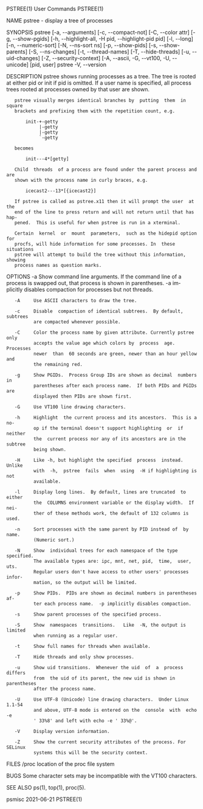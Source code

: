 PSTREE(1)                        User Commands                       PSTREE(1)

NAME
       pstree - display a tree of processes

SYNOPSIS
       pstree [-a, --arguments] [-c, --compact-not] [-C, --color attr]
       [-g, --show-pgids] [-h, --highlight-all, -H pid, --highlight-pid pid]
       [-l, --long] [-n, --numeric-sort] [-N, --ns-sort ns] [-p, --show-pids]
       [-s, --show-parents] [-S, --ns-changes] [-t, --thread-names]
       [-T, --hide-threads] [-u, --uid-changes] [-Z, --security-context]
       [-A, --ascii, -G, --vt100, -U, --unicode] [pid, user]
       pstree -V, --version

DESCRIPTION
       pstree shows running processes as a tree.  The tree is rooted at either
       pid  or  init  if  pid  is  omitted.   If a user name is specified, all
       process trees rooted at processes owned by that user are shown.

       pstree visually merges identical branches by  putting  them  in  square
       brackets and prefixing them with the repetition count, e.g.

           init-+-getty
                |-getty
                |-getty
                `-getty

       becomes

           init---4*[getty]

       Child  threads  of a process are found under the parent process and are
       shown with the process name in curly braces, e.g.

           icecast2---13*[{icecast2}]

       If pstree is called as pstree.x11 then it will prompt the user  at  the
       end of the line to press return and will not return until that has hap‐
       pened.  This is useful for when pstree is run in a xterminal.

       Certain  kernel  or  mount  parameters,  such as the hidepid option for
       procfs, will hide information for some processes. In  these  situations
       pstree will attempt to build the tree without this information, showing
       process names as question marks.

OPTIONS
       -a     Show  command  line arguments.  If the command line of a process
              is swapped out, that process is shown in  parentheses.   -a  im‐
              plicitly disables compaction for processes but not threads.

       -A     Use ASCII characters to draw the tree.

       -c     Disable  compaction of identical subtrees.  By default, subtrees
              are compacted whenever possible.

       -C     Color the process name by given attribute. Currently pstree only
              accepts the value age which colors by  process  age.   Processes
              newer  than  60 seconds are green, newer than an hour yellow and
              the remaining red.

       -g     Show PGIDs.  Process Group IDs are shown as decimal  numbers  in
              parentheses after each process name.  If both PIDs and PGIDs are
              displayed then PIDs are shown first.

       -G     Use VT100 line drawing characters.

       -h     Highlight  the current process and its ancestors.  This is a no-
              op if the terminal doesn't support highlighting  or  if  neither
              the  current process nor any of its ancestors are in the subtree
              being shown.

       -H     Like -h, but highlight the specified  process  instead.   Unlike
              with  -h,  pstree  fails  when  using  -H if highlighting is not
              available.

       -l     Display long lines.  By default, lines are truncated  to  either
              the  COLUMNS environment variable or the display width.  If nei‐
              ther of these methods work, the default of 132 columns is used.

       -n     Sort processes with the same parent by PID instead of  by  name.
              (Numeric sort.)

       -N     Show  individual trees for each namespace of the type specified.
              The available types are: ipc, mnt, net, pid,  time,  user,  uts.
              Regular users don't have access to other users' processes infor‐
              mation, so the output will be limited.

       -p     Show PIDs.  PIDs are shown as decimal numbers in parentheses af‐
              ter each process name.  -p implicitly disables compaction.

       -s     Show parent processes of the specified process.

       -S     Show  namespaces  transitions.   Like  -N, the output is limited
              when running as a regular user.

       -t     Show full names for threads when available.

       -T     Hide threads and only show processes.

       -u     Show uid transitions.  Whenever the uid  of  a  process  differs
              from  the uid of its parent, the new uid is shown in parentheses
              after the process name.

       -U     Use UTF-8 (Unicode) line drawing characters.  Under Linux 1.1-54
              and above, UTF-8 mode is entered on the  console  with  echo  -e
              ' 33%8' and left with echo -e ' 33%@'.

       -V     Display version information.

       -Z     Show the current security attributes of the process. For SELinux
              systems this will be the security context.

FILES
       /proc  location of the proc file system

BUGS
       Some character sets may be incompatible with the VT100 characters.

SEE ALSO
       ps(1), top(1), proc(5).

psmisc                            2021-06-21                         PSTREE(1)
